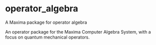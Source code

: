 # operator_algebra
A Maxima package for operator algebra

An operator package for the Maxima Computer Algebra System, with a focus on quantum mechanical operators.
